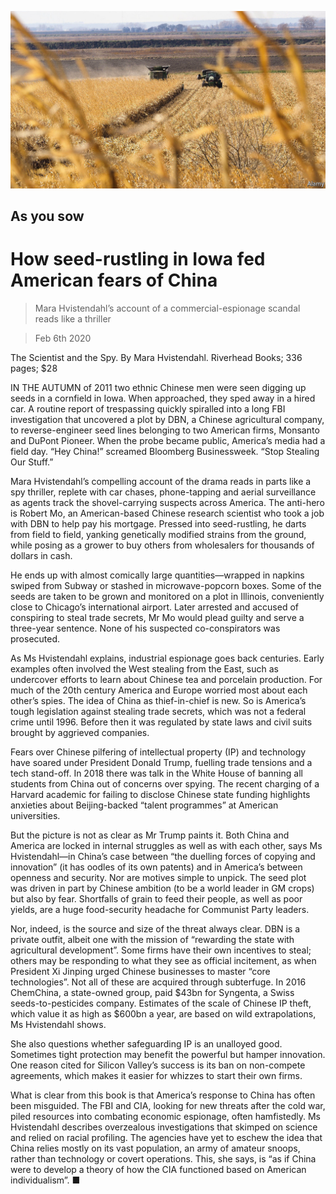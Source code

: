 ![](./images/20200208_BKP507.jpg)

## As you sow

# How seed-rustling in Iowa fed American fears of China

> Mara Hvistendahl’s account of a commercial-espionage scandal reads like a thriller

> Feb 6th 2020

The Scientist and the Spy. By Mara Hvistendahl. Riverhead Books; 336 pages; $28

IN THE AUTUMN of 2011 two ethnic Chinese men were seen digging up seeds in a cornfield in Iowa. When approached, they sped away in a hired car. A routine report of trespassing quickly spiralled into a long FBI investigation that uncovered a plot by DBN, a Chinese agricultural company, to reverse-engineer seed lines belonging to two American firms, Monsanto and DuPont Pioneer. When the probe became public, America’s media had a field day. “Hey China!” screamed Bloomberg Businessweek. “Stop Stealing Our Stuff.”

Mara Hvistendahl’s compelling account of the drama reads in parts like a spy thriller, replete with car chases, phone-tapping and aerial surveillance as agents track the shovel-carrying suspects across America. The anti-hero is Robert Mo, an American-based Chinese research scientist who took a job with DBN to help pay his mortgage. Pressed into seed-rustling, he darts from field to field, yanking genetically modified strains from the ground, while posing as a grower to buy others from wholesalers for thousands of dollars in cash.

He ends up with almost comically large quantities—wrapped in napkins swiped from Subway or stashed in microwave-popcorn boxes. Some of the seeds are taken to be grown and monitored on a plot in Illinois, conveniently close to Chicago’s international airport. Later arrested and accused of conspiring to steal trade secrets, Mr Mo would plead guilty and serve a three-year sentence. None of his suspected co-conspirators was prosecuted.

As Ms Hvistendahl explains, industrial espionage goes back centuries. Early examples often involved the West stealing from the East, such as undercover efforts to learn about Chinese tea and porcelain production. For much of the 20th century America and Europe worried most about each other’s spies. The idea of China as thief-in-chief is new. So is America’s tough legislation against stealing trade secrets, which was not a federal crime until 1996. Before then it was regulated by state laws and civil suits brought by aggrieved companies.

Fears over Chinese pilfering of intellectual property (IP) and technology have soared under President Donald Trump, fuelling trade tensions and a tech stand-off. In 2018 there was talk in the White House of banning all students from China out of concerns over spying. The recent charging of a Harvard academic for failing to disclose Chinese state funding highlights anxieties about Beijing-backed “talent programmes” at American universities.

But the picture is not as clear as Mr Trump paints it. Both China and America are locked in internal struggles as well as with each other, says Ms Hvistendahl—in China’s case between “the duelling forces of copying and innovation” (it has oodles of its own patents) and in America’s between openness and security. Nor are motives simple to unpick. The seed plot was driven in part by Chinese ambition (to be a world leader in GM crops) but also by fear. Shortfalls of grain to feed their people, as well as poor yields, are a huge food-security headache for Communist Party leaders.

Nor, indeed, is the source and size of the threat always clear. DBN is a private outfit, albeit one with the mission of “rewarding the state with agricultural development”. Some firms have their own incentives to steal; others may be responding to what they see as official incitement, as when President Xi Jinping urged Chinese businesses to master “core technologies”. Not all of these are acquired through subterfuge. In 2016 ChemChina, a state-owned group, paid $43bn for Syngenta, a Swiss seeds-to-pesticides company. Estimates of the scale of Chinese IP theft, which value it as high as $600bn a year, are based on wild extrapolations, Ms Hvistendahl shows.

She also questions whether safeguarding IP is an unalloyed good. Sometimes tight protection may benefit the powerful but hamper innovation. One reason cited for Silicon Valley’s success is its ban on non-compete agreements, which makes it easier for whizzes to start their own firms.

What is clear from this book is that America’s response to China has often been misguided. The FBI and CIA, looking for new threats after the cold war, piled resources into combating economic espionage, often hamfistedly. Ms Hvistendahl describes overzealous investigations that skimped on science and relied on racial profiling. The agencies have yet to eschew the idea that China relies mostly on its vast population, an army of amateur snoops, rather than technology or covert operations. This, she says, is “as if China were to develop a theory of how the CIA functioned based on American individualism”. ■